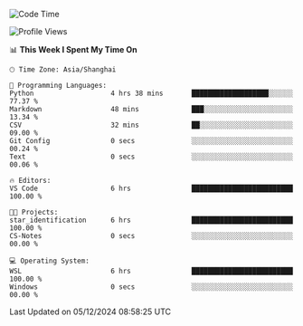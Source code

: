 <!--START_SECTION:waka-->
![Code Time](http://img.shields.io/badge/Code%20Time-2%2C135%20hrs%2027%20mins-blue)

![Profile Views](http://img.shields.io/badge/Profile%20Views-2-blue)

📊 **This Week I Spent My Time On** 

```text
🕑︎ Time Zone: Asia/Shanghai

💬 Programming Languages: 
Python                   4 hrs 38 mins       ███████████████████░░░░░░   77.37 % 
Markdown                 48 mins             ███░░░░░░░░░░░░░░░░░░░░░░   13.34 % 
CSV                      32 mins             ██░░░░░░░░░░░░░░░░░░░░░░░   09.00 % 
Git Config               0 secs              ░░░░░░░░░░░░░░░░░░░░░░░░░   00.24 % 
Text                     0 secs              ░░░░░░░░░░░░░░░░░░░░░░░░░   00.06 % 

🔥 Editors: 
VS Code                  6 hrs               █████████████████████████   100.00 % 

🐱‍💻 Projects: 
star_identification      6 hrs               █████████████████████████   100.00 % 
CS-Notes                 0 secs              ░░░░░░░░░░░░░░░░░░░░░░░░░   00.00 % 

💻 Operating System: 
WSL                      6 hrs               █████████████████████████   100.00 % 
Windows                  0 secs              ░░░░░░░░░░░░░░░░░░░░░░░░░   00.00 % 
```


 Last Updated on 05/12/2024 08:58:25 UTC
<!--END_SECTION:waka-->